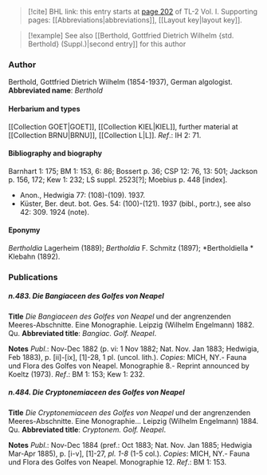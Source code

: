> [!cite] BHL link: this entry starts at [page 202](https://www.biodiversitylibrary.org/page/33120333) of TL-2 Vol. I.
> Supporting pages: [[Abbreviations|abbreviations]], [[Layout key|layout key]].

> [!example] See also [[Berthold, Gottfried Dietrich Wilhelm {std. Berthold} (Suppl.)|second entry]] for this author

### Author

Berthold, Gottfried Dietrich Wilhelm (1854-1937), German algologist. 
**Abbreviated name**: *Berthold*

#### Herbarium and types

[[Collection GOET|GOET]], [[Collection KIEL|KIEL]], further material at [[Collection BRNU|BRNU]], [[Collection L|L]].
*Ref*.: IH 2: 71.

#### Bibliography and biography

Barnhart 1: 175; BM 1: 153, 6: 86; Bossert p. 36; CSP 12: 76, 13: 501; Jackson p. 156, 172; Kew 1: 232; LS suppl. 2523\[?\]; Moebius p. 448 \[index\].
- Anon., Hedwigia 77: (108)-(109). 1937.
- Küster, Ber. deut. bot. Ges. 54: (100)-(121). 1937 (bibl., portr.), see also 42: 309. 1924 (note).

#### Eponymy

*Bertholdia* Lagerheim (1889); *Bertholdia* F. Schmitz (1897); *Bertholdiella * Klebahn (1892).

### Publications

##### n.483. Die Bangiaceen des Golfes von Neapel

**Title**
*Die Bangiaceen des Golfes von Neapel* und der angrenzenden Meeres-Abschnitte. Eine Monographie. Leipzig (Wilhelm Engelmann) 1882. Qu.
**Abbreviated title**: *Bangiac. Golf. Neapel*.

**Notes**
*Publ*.: Nov-Dec 1882 (p. vi: 1 Nov 1882; Nat. Nov. Jan 1883; Hedwigia, Feb 1883), p. \[ii\]-\[ix\], \[1\]-28, 1 pl. (uncol. lith.). *Copies*: MICH, NY.- Fauna und Flora des Golfes von Neapel. Monographie 8.- Reprint announced by Koeltz (1973).
*Ref*.: BM 1: 153; Kew 1: 232.

##### n.484. Die Cryptonemiaceen des Golfes von Neapel

**Title**
*Die Cryptonemiaceen des Golfes von Neapel* und der angrenzenden Meeres-Abschnitte. Eine Monographie... Leipzig (Wilhelm Engelmann) 1884. Qu.
**Abbreviated title**: *Cryptonem. Golf. Neapel*.

**Notes**
*Publ*.: Nov-Dec 1884 (pref.: Oct 1883; Nat. Nov. Jan 1885; Hedwigia Mar-Apr 1885), p. \[i-v\], \[1\]-27, *pl. 1-8* (1-5 col.). *Copies*: MICH, NY.- Fauna und Flora des Golfes von Neapel. Monographie 12.
*Ref*.: BM 1: 153.

